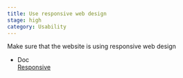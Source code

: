 ```yaml
---
title: Use responsive web design
stage: high
category: Usability
---
```


Make sure that the website is using responsive web design

* Doc <br>
[Responsive](https://developers.google.com/web/fundamentals/design-and-ux/responsive/) <br>
